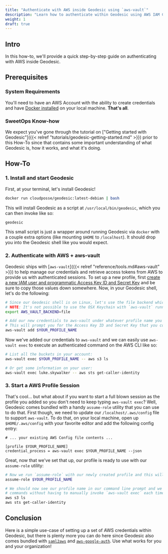 ```yaml
---
title: "Authenticate with AWS inside Geodesic using `aws-vault`"
description: "Learn how to authenticate within Geodesic using AWS IAM Credentials and `aws-vault`."
weight: 1
draft: true
---
```


## Intro

In this how-to, we'll provide a quick step-by-step guide on authenticating with AWS inside Geodesic.

## Prerequisites

### System Requirements

You'll need to have an AWS Account with the ability to create credentials and have [Docker installed](https://docs.docker.com/get-docker/) on your local machine. **That's all**.

### SweetOps Know-how

We expect you've gone through the tutorial on ["Getting started with Geodesic"]({{< relref "tutorials/geodesic-getting-started.md" >}}) prior to this How-To since that contains some important understanding of what Geodesic is, how it works, and what it's doing.

## How-To

### 1. Install and start Geodesic

First, at your terminal, let's install Geodesic!

```bash
docker run cloudposse/geodesic:latest-debian | bash
```

This will install Geodesic as a script at `/usr/local/bin/geodesic`, which you can then invoke like so:

```bash
geodesic
```

This small script is just a wrapper around running Geodesic via `docker` with a couple extra options (like mounting `$HOME` to `/localhost`). It should drop you into the Geodesic shell like you would expect.


### 2. Authenticate with AWS + aws-vault

Geodesic ships with [`aws-vault`]({{< relref "reference/tools.md#aws-vault" >}}) to help manage our credentials and retrieve access tokens from AWS to provide us with authenticated sessions. To set up a new profile, first [create a new IAM user and programmatic Access Key ID and Secret Key](https://docs.aws.amazon.com/IAM/latest/UserGuide/id_users_create.html#id_users_create_console) and be sure to copy those values down somewhere. Now, in your Geodesic shell, let's do the following:

```bash
# Since our Geodesic shell is on Linux, let's use the file backend which Linux supports.
# NOTE: It's not possible to use the OSX Keychain with `aws-vault` running inside of a Docker container.
export AWS_VAULT_BACKEND=file

# Add our new credentials to aws-vault under whatever profile name you would like. i.e. replace $YOUR_PROFILE_NAME
# This will prompt you for the Access Key ID and Secret Key that you copied down earlier, which you should input.
aws-vault add $YOUR_PROFILE_NAME
```

Now we've added our credentials to `aws-vault` and we can easily use `aws-vault exec` to execute an authenticated command on the AWS CLI like so:

```bash
# List all the buckets in your account:
aws-vault exec $YOUR_PROFILE_NAME -- aws s3 ls

# Or get some information on your user:
aws-vault exec luke.skywalker -- aws sts get-caller-identity
```

### 3. Start a AWS Profile Session

That's cool... but what about if you want to start a full blown session as the profile you added so you don't need to keep typing `aws-vault exec`? Well, Geodesic comes bundled with a handy `assume-role` utility that you can use to do that. First though, we need to update our `/localhost/.aws/config` file to support `aws-vault`. To do that, on your local machine, open up `$HOME/.aws/config` with your favorite editor and add the following config entry:

```properties
# ... your existing AWS Config file contents ...

[profile $YOUR_PROFILE_NAME]
credential_process = aws-vault exec $YOUR_PROFILE_NAME --json
```

Great, now that we've set that up, our profile is ready to use with our `assume-role` utility:

```bash
# Now we run `assume-role` with our newly created profile and this will start a new shell session which is authenticated as that profile for us.
assume-role $YOUR_PROFILE_NAME

# We should now see our profile name in our command line prompt and we can now run our AWS CLI
# commands without having to manually invoke `aws-vault exec` each time
aws s3 ls
aws sts get-caller-identity
```

## Conclusion

Here is a simple use-case of setting up a set of AWS credentials within Geodesic, but there is plenty more you can do here since Geodesic also comes bundled with [`saml2aws`](https://github.com/Versent/saml2aws) and [`aws-google-auth`](https://github.com/cevoaustralia/aws-google-auth). Use what works for you and your organization!
